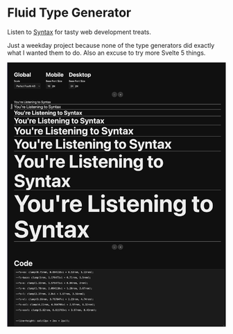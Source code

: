 # Fluid Type Generator

Listen to [Syntax](Syntax.fm) for tasty web development treats.

Just a weekday project because none of the type generators did exactly what I wanted them to do. Also an excuse to try more Svelte 5 things.

![Screenshot of Fluid Type Generator](screen.png)
